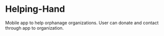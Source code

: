 # Helping-Hand
Mobile app to help orphanage organizations. User can donate and contact through app to organization.
